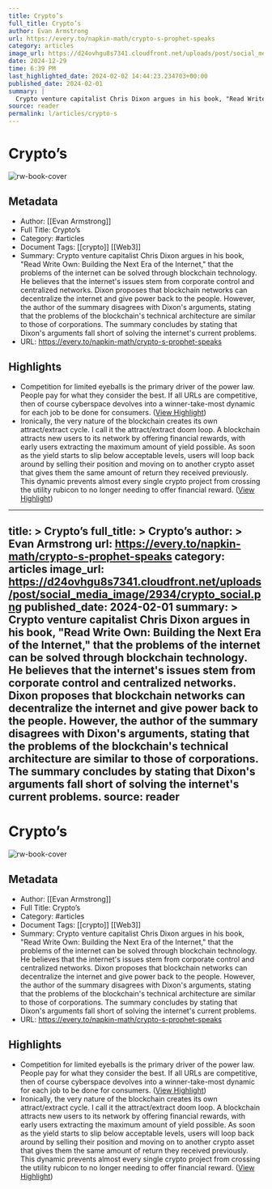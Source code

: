 ```yaml
---
title: Crypto’s
full_title: Crypto’s
author: Evan Armstrong
url: https://every.to/napkin-math/crypto-s-prophet-speaks
category: articles
image_url: https://d24ovhgu8s7341.cloudfront.net/uploads/post/social_media_image/2934/crypto_social.png
date: 2024-12-29
time: 6:39 PM
last_highlighted_date: 2024-02-02 14:44:23.234703+00:00
published_date: 2024-02-01
summary: |
  Crypto venture capitalist Chris Dixon argues in his book, "Read Write Own: Building the Next Era of the Internet," that the problems of the internet can be solved through blockchain technology. He believes that the internet's issues stem from corporate control and centralized networks. Dixon proposes that blockchain networks can decentralize the internet and give power back to the people. However, the author of the summary disagrees with Dixon's arguments, stating that the problems of the blockchain's technical architecture are similar to those of corporations. The summary concludes by stating that Dixon's arguments fall short of solving the internet's current problems.
source: reader
permalink: l/articles/crypto-s
---
```

# Crypto’s

![rw-book-cover](https://d24ovhgu8s7341.cloudfront.net/uploads/post/social_media_image/2934/crypto_social.png)

## Metadata
- Author: [[Evan Armstrong]]
- Full Title: Crypto’s
- Category: #articles
- Document Tags: [[crypto]] [[Web3]] 
- Summary: Crypto venture capitalist Chris Dixon argues in his book, "Read Write Own: Building the Next Era of the Internet," that the problems of the internet can be solved through blockchain technology. He believes that the internet's issues stem from corporate control and centralized networks. Dixon proposes that blockchain networks can decentralize the internet and give power back to the people. However, the author of the summary disagrees with Dixon's arguments, stating that the problems of the blockchain's technical architecture are similar to those of corporations. The summary concludes by stating that Dixon's arguments fall short of solving the internet's current problems.
- URL: https://every.to/napkin-math/crypto-s-prophet-speaks

## Highlights
- Competition for limited eyeballs is the primary driver of the power law. People pay for what they consider the best. If all URLs are competitive, then of course cyberspace devolves into a winner-take-most dynamic for each job to be done for consumers. ([View Highlight](https://read.readwise.io/read/01hnn3zrc7680ma9pvpkz1gznc))
- Ironically, the very nature of the blockchain creates its own attract/extract cycle. I call it the attract/extract doom loop. A blockchain attracts new users to its network by offering financial rewards, with early users extracting the maximum amount of yield possible. As soon as the yield starts to slip below acceptable levels, users will loop back around by selling their position and moving on to another crypto asset that gives them the same amount of return they received previously. This dynamic prevents almost every single crypto project from crossing the utility rubicon to no longer needing to offer financial reward. ([View Highlight](https://read.readwise.io/read/01hnn4e81w4b5jg0gyyb03ns48))


---
title: >
  Crypto’s
full_title: >
  Crypto’s
author: >
  Evan Armstrong
url: https://every.to/napkin-math/crypto-s-prophet-speaks
category: articles
image_url: https://d24ovhgu8s7341.cloudfront.net/uploads/post/social_media_image/2934/crypto_social.png
published_date: 2024-02-01
summary: >
  Crypto venture capitalist Chris Dixon argues in his book, "Read Write Own: Building the Next Era of the Internet," that the problems of the internet can be solved through blockchain technology. He believes that the internet's issues stem from corporate control and centralized networks. Dixon proposes that blockchain networks can decentralize the internet and give power back to the people. However, the author of the summary disagrees with Dixon's arguments, stating that the problems of the blockchain's technical architecture are similar to those of corporations. The summary concludes by stating that Dixon's arguments fall short of solving the internet's current problems.
source: reader
---
# Crypto’s

![rw-book-cover](https://d24ovhgu8s7341.cloudfront.net/uploads/post/social_media_image/2934/crypto_social.png)

## Metadata
- Author: [[Evan Armstrong]]
- Full Title: Crypto’s
- Category: #articles
- Document Tags: [[crypto]] [[Web3]] 
- Summary: Crypto venture capitalist Chris Dixon argues in his book, "Read Write Own: Building the Next Era of the Internet," that the problems of the internet can be solved through blockchain technology. He believes that the internet's issues stem from corporate control and centralized networks. Dixon proposes that blockchain networks can decentralize the internet and give power back to the people. However, the author of the summary disagrees with Dixon's arguments, stating that the problems of the blockchain's technical architecture are similar to those of corporations. The summary concludes by stating that Dixon's arguments fall short of solving the internet's current problems.
- URL: https://every.to/napkin-math/crypto-s-prophet-speaks

## Highlights
- Competition for limited eyeballs is the primary driver of the power law. People pay for what they consider the best. If all URLs are competitive, then of course cyberspace devolves into a winner-take-most dynamic for each job to be done for consumers. ([View Highlight](https://read.readwise.io/read/01hnn3zrc7680ma9pvpkz1gznc))
- Ironically, the very nature of the blockchain creates its own attract/extract cycle. I call it the attract/extract doom loop. A blockchain attracts new users to its network by offering financial rewards, with early users extracting the maximum amount of yield possible. As soon as the yield starts to slip below acceptable levels, users will loop back around by selling their position and moving on to another crypto asset that gives them the same amount of return they received previously. This dynamic prevents almost every single crypto project from crossing the utility rubicon to no longer needing to offer financial reward. ([View Highlight](https://read.readwise.io/read/01hnn4e81w4b5jg0gyyb03ns48))


